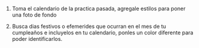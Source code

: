 1. Toma el calendario de la practica pasada, agregale estilos para poner una foto de fondo

2. Busca dias festivos o efemerides que ocurran en el mes de tu cumpleaños e incluyelos en tu calendario, ponles un color diferente para poder identificarlos. 